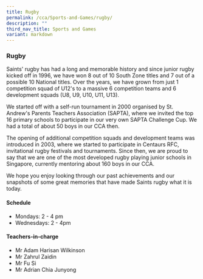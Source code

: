 ```yaml
---
title: Rugby
permalink: /cca/Sports-and-Games/rugby/
description: ""
third_nav_title: Sports and Games
variant: markdown
---
```

### Rugby

Saints' rugby has had a long and memorable history and since junior rugby kicked off in 1996, we have won 8 out of 10 South Zone titles and 7 out of a possible 10 National titles. Over the years, we have grown from just 1 competition squad of U12's to a massive 6 competition teams and 6 development squads (U8, U9, U10, U11, U13).

We started off with a self-run tournament in 2000 organised by St. Andrew's Parents Teachers Association (SAPTA), where we invited the top 16 primary schools to participate in our very own SAPTA Challenge Cup. We had a total of about 50 boys in our CCA then.

The opening of additional competition squads and development teams was introduced in 2003, where we started to participate in Centaurs RFC, invitational rugby festivals and tournaments. Since then, we are proud to say that we are one of the most developed rugby playing junior schools in Singapore, currently mentoring about 160 boys in our CCA.

We hope you enjoy looking through our past achievements and our snapshots of some great memories that have made Saints rugby what it is today.

#### Schedule

*   Mondays: 2 - 4 pm
*   Wednesdays: 2 - 4pm


#### Teachers-in-charge

*  Mr Adam Harisan Wilkinson
*  Mr Zahrul Zaidin
*   Mr Fu Si 
*   Mr Adrian Chia Junyong